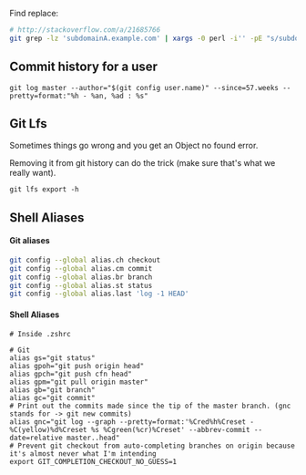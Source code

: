 Find replace:

```sh
# http://stackoverflow.com/a/21685766
git grep -lz 'subdomainA.example.com' | xargs -0 perl -i'' -pE "s/subdomainA.example.com/subdomainB.example.com/g"
```

## Commit history for a user

```
git log master --author="$(git config user.name)" --since=57.weeks --pretty=format:"%h - %an, %ad : %s"
```

## Git Lfs

Sometimes things go wrong and you get an Object no found error.

Removing it from git history can do the trick (make sure that's what we really want).

```
git lfs export -h
```

## Shell Aliases

#### Git aliases

```sh
git config --global alias.ch checkout
git config --global alias.cm commit
git config --global alias.br branch
git config --global alias.st status
git config --global alias.last 'log -1 HEAD'
```

#### Shell Aliases

```
# Inside .zshrc

# Git
alias gs="git status"
alias gpoh="git push origin head"
alias gpch="git push cfn head"
alias gpm="git pull origin master"
alias gb="git branch"
alias gc="git commit"
# Print out the commits made since the tip of the master branch. (gnc stands for -> git new commits)
alias gnc="git log --graph --pretty=format:'%Cred%h%Creset -%C(yellow)%d%Creset %s %Cgreen(%cr)%Creset' --abbrev-commit --date=relative master..head"
# Prevent git checkout from auto-completing branches on origin because it's almost never what I'm intending
export GIT_COMPLETION_CHECKOUT_NO_GUESS=1
```
